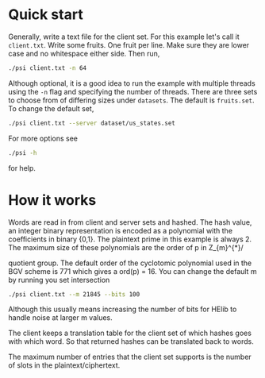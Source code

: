 # Quick start
Generally, write a text file for the client set. For this example let's call it `client.txt`. Write some fruits. One fruit per line.
Make sure they are lower case and no whitespace either side.
Then run,
```bash
./psi client.txt -n 64
```
Although optional, it is a good idea to run the example with multiple threads
using the `-n` flag and specifying the number of threads.
There are three sets to choose from of differing sizes under `datasets`.
The default is `fruits.set`. To change the default set,
```bash
./psi client.txt --server dataset/us_states.set
```

For more options see
```bash
./psi -h
```
for help.


# How it works
Words are read in from client and server sets and hashed. The hash value, an
integer binary representation is encoded as a polynomial with the coefficients
in binary {0,1}. The plaintext prime in this example is always 2. The maximum
size of these polynomials are the order of p in Z_{m}^{\*}/<p> quotient group.
The default order of the cyclotomic polynomial used in the BGV scheme is 771
which gives a ord(p) = 16. You can change the default m by running you set
intersection
```bash
./psi client.txt --m 21845 --bits 100
```
Although this usually means increasing the number of bits for HElib to handle
noise at larger m values.

The client keeps a translation table for the client set of which hashes goes
with which word.  So that returned hashes can be translated back to words.

The maximum number of entries that the client set supports is the number of
slots in the plaintext/ciphertext.

